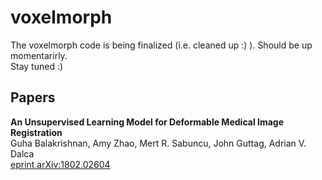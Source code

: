 # voxelmorph

The voxelmorph code is being finalized (i.e. cleaned up :) ). Should be up momentarirly.  
Stay tuned :)

## Papers
**An Unsupervised Learning Model for Deformable Medical Image Registration**  
Guha Balakrishnan, Amy Zhao, Mert R. Sabuncu, John Guttag, Adrian V. Dalca  
[eprint arXiv:1802.02604](https://arxiv.org/abs/1802.02604)

